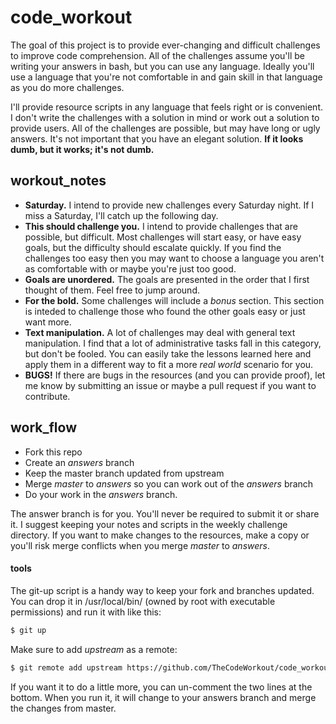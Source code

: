 # code_workout

The goal of this project is to provide ever-changing and difficult challenges to improve code comprehension. All of the challenges assume you'll be writing your answers in bash, but you can use any language. Ideally you'll use a language that you're not comfortable in and gain skill in that language as you do more challenges.

I'll provide resource scripts in any language that feels right or is convenient. I don't write the challenges with a solution in mind or work out a solution to provide users. All of the challenges are possible, but may have long or ugly answers. It's not important that you have an elegant solution. **If it looks dumb, but it works; it's not dumb.**

## workout_notes

* **Saturday.** I intend to provide new challenges every Saturday night. If I miss a Saturday, I'll catch up the following day.
* **This should challenge you.** I intend to provide challenges that are possible, but difficult. Most challenges will start easy, or have easy goals, but the difficulty should escalate quickly. If you find the challenges too easy then you may want to choose a language you aren't as comfortable with or maybe you're just too good.
* **Goals are unordered.** The goals are presented in the order that I first thought of them. Feel free to jump around.
* **For the bold.** Some challenges will include a *bonus* section. This section is inteded to challenge those who found the other goals easy or just want more.
* **Text manipulation.** A lot of challenges may deal with general text manipulation. I find that a lot of administrative tasks fall in this category, but don't be fooled. You can easily take the lessons learned here and apply them in a different way to fit a more *real world* scenario for you.
* **BUGS!** If there are bugs in the resources (and you can provide proof), let me know by submitting an issue or maybe a pull request if you want to contribute.

## work_flow

* Fork this repo
* Create an *answers* branch
* Keep the master branch updated from upstream
* Merge *master* to *answers* so you can work out of the *answers* branch
* Do your work in the *answers* branch.

The answer branch is for you. You'll never be required to submit it or share it. I suggest keeping your notes and scripts in the weekly challenge directory. If you want to make changes to the resources, make a copy or you'll risk merge conflicts when you merge *master* to *answers*.

#### tools

The git-up script is a handy way to keep your fork and branches updated. You can drop it in /usr/local/bin/ (owned by root with executable permissions) and run it with like this:

```bash
$ git up
```

Make sure to add *upstream* as a remote:
```bash
$ git remote add upstream https://github.com/TheCodeWorkout/code_workout.git
```
If you want it to do a little more, you can un-comment the two lines at the bottom. When you run it, it will change to your answers branch and merge the changes from master.
